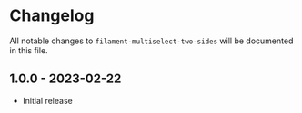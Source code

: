 # Changelog

All notable changes to `filament-multiselect-two-sides` will be documented in this file.

## 1.0.0 - 2023-02-22

- Initial release
